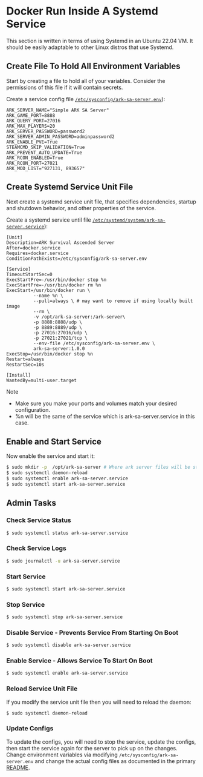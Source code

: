 # Docker Run Inside A Systemd Service

This section is written in terms of using Systemd in an Ubuntu 22.04 VM. It should be easily adaptable to other Linux distros that use Systemd.

## Create File To Hold All Environment Variables

Start by creating a file to hold all of your variables. Consider the permissions of this file if it will contain secrets. 

Create a service config file [`/etc/sysconfig/ark-sa-server.env`](deployment-examples/docker-run-with-systemd/ark-sa-server.env)):

```
ARK_SERVER_NAME="Simple ARK SA Server"
ARK_GAME_PORT=8888
ARK_QUERY_PORT=27016
ARK_MAX_PLAYERS=20
ARK_SERVER_PASSWORD=password2
ARK_SERVER_ADMIN_PASSWORD=adminpassword2
ARK_ENABLE_PVE=True
STEAMCMD_SKIP_VALIDATION=True
ARK_PREVENT_AUTO_UPDATE=True
ARK_RCON_ENABLED=True
ARK_RCON_PORT=27021
ARK_MOD_LIST="927131, 893657"
```

## Create Systemd Service Unit File

Next create a systemd service unit file, that specifies dependencies, startup and shutdown behavior, and other properties of the service.

Create a systemd service until file [`/etc/systemd/system/ark-sa-server.service`](deployment-examples/docker-run-with-systemd/ark-sa-server.service)):

```
[Unit]
Description=ARK Survival Ascended Server
After=docker.service
Requires=docker.service
ConditionPathExists=/etc/sysconfig/ark-sa-server.env

[Service]
TimeoutStartSec=0
ExecStartPre=-/usr/bin/docker stop %n
ExecStartPre=-/usr/bin/docker rm %n
ExecStart=/usr/bin/docker run \
          --name %n \
          --pull=always \ # may want to remove if using locally built image
          --rm \
          -v /opt/ark-sa-server:/ark-server\
          -p 8888:8888/udp \
          -p 8889:8889/udp \
          -p 27016:27016/udp \
          -p 27021:27021/tcp \
          --env-file /etc/sysconfig/ark-sa-server.env \
          ark-sa-server:1.0.0
ExecStop=/usr/bin/docker stop %n
Restart=always
RestartSec=10s

[Install]
WantedBy=multi-user.target
```

Note 
* Make sure you make your ports and volumes match your desired configuration.
* %n will be the same of the service which is ark-sa-server.service in this case.

## Enable and Start Service

Now enable the service and start it:

```bash
$ sudo mkdir -p  /opt/ark-sa-server # Where ark server files will be stored, check the -v above
$ sudo systemctl daemon-reload
$ sudo systemctl enable ark-sa-server.service
$ sudo systemctl start ark-sa-server.service
```

## Admin Tasks

### Check Service Status
```bash
$ sudo systemctl status ark-sa-server.service
```

### Check Service Logs
```bash
$ sudo journalctl -u ark-sa-server.service
```

### Start Service
```bash
$ sudo systemctl start ark-sa-server.service
```

### Stop Service
```bash
$ sudo systemctl stop ark-sa-server.service
```

### Disable Service - Prevents Service From Starting On Boot
```bash
$ sudo systemctl disable ark-sa-server.service
```
### Enable Service - Allows Service To Start On Boot
```bash
$ sudo systemctl enable ark-sa-server.service
```

### Reload Service Unit File

If you modify the service unit file then you will need to reload the daemon:
```bash
$ sudo systemctl daemon-reload
```

### Update Configs

To update the configs, you will need to stop the service, update the configs, then start the service again for the server to pick up on the changes. Change environment variables via modifying `/etc/sysconfig/ark-sa-server.env` and change the actual config files as documented in the primary [README](README.md).
